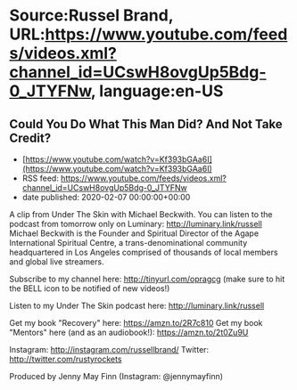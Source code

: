 # Source:Russel Brand, URL:https://www.youtube.com/feeds/videos.xml?channel_id=UCswH8ovgUp5Bdg-0_JTYFNw, language:en-US

## Could You Do What This Man Did? And Not Take Credit?
 - [https://www.youtube.com/watch?v=Kf393bGAa6I](https://www.youtube.com/watch?v=Kf393bGAa6I)
 - RSS feed: https://www.youtube.com/feeds/videos.xml?channel_id=UCswH8ovgUp5Bdg-0_JTYFNw
 - date published: 2020-02-07 00:00:00+00:00

A clip from Under The Skin with Michael Beckwith. You can listen to the podcast from tomorrow only on Luminary: http://luminary.link/russell
Michael Beckwith is the Founder and Spiritual Director of the Agape International Spiritual Centre, a trans-denominational community headquartered in Los Angeles comprised of thousands of local members and global live streamers.

Subscribe to my channel here: http://tinyurl.com/opragcg
(make sure to hit the BELL icon to be notified of new videos!)

Listen to my Under The Skin podcast here: 
http://luminary.link/russell

Get my book "Recovery" here: https://amzn.to/2R7c810
Get my book "Mentors" here (and as an audiobook!): https://amzn.to/2t0Zu9U

Instagram: http://instagram.com/russellbrand/
Twitter: http://twitter.com/rustyrockets

Produced by Jenny May Finn (Instagram: @jennymayfinn)

